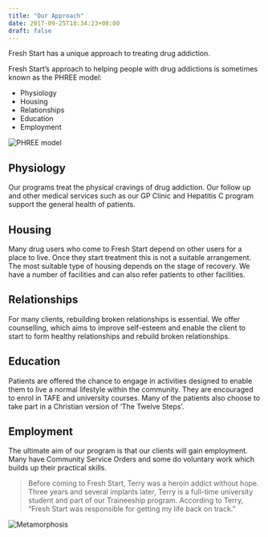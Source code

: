 ```yaml
---
title: "Our Approach"
date: 2017-09-25T18:34:23+08:00
draft: false
---
```


Fresh Start has a unique approach to treating drug addiction.

Fresh Start’s approach to helping people with drug addictions is sometimes known as the PHREE model:

* Physiology
* Housing
* Relationships
* Education
* Employment

![PHREE model](/img/PHREE.png)

## Physiology

Our programs treat the physical cravings of drug addiction. Our follow up and other medical services such as our GP Clinic and Hepatitis C program support the general health of patients.

## Housing

Many drug users who come to Fresh Start depend on other users for a place to live. Once they start treatment this is not a suitable arrangement. The most suitable type of housing depends on the stage of recovery. We have a number of facilities and can also refer patients to other facilities.

## Relationships

For many clients, rebuilding broken relationships is essential. We offer counselling, which aims to improve self-esteem and enable the client to start to form healthy relationships and rebuild broken relationships.

## Education

Patients are offered the chance to engage in activities designed to enable them to live a normal lifestyle within the community. They are encouraged to enrol in TAFE and university courses. Many of the patients also choose to take part in a Christian version of ‘The Twelve Steps’.

## Employment

The ultimate aim of our program is that our clients will gain employment. Many have Community Service Orders and some do voluntary work which builds up their practical skills.

> Before coming to Fresh Start, Terry was a heroin addict without hope. Three years and several implants later, Terry is a full-time university student and part of our Traineeship program. According to Terry, “Fresh Start was responsible for getting my life back on track.”

![Metamorphosis](/img/metamorphosis.jpg)
